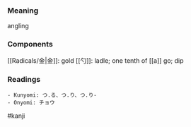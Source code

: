 ### Meaning

angling

### Components

[[Radicals/金|金]]: gold [[勺]]: ladle; one tenth of [[a]] go; dip

### Readings

```
- Kunyomi: つ.る、つ.り、つ.り-
- Onyomi: チョウ
```

#kanji